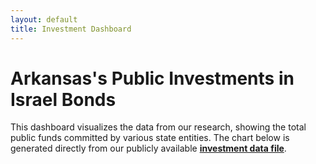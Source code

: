 ```yaml
---
layout: default
title: Investment Dashboard
---
```


# Arkansas's Public Investments in Israel Bonds

This dashboard visualizes the data from our research, showing the total public funds committed by various state entities. The chart below is generated directly from our publicly available **[investment data file](./investment-data/investments.csv)**.

<div class="chart-container">
  <canvas id="investmentChart"></canvas>
</div>

<script>
document.addEventListener("DOMContentLoaded", function() {
  const csvFile = '{{ "/investment-data/investments.csv" | relative_url }}';

  Papa.parse(csvFile, {
    download: true,
    header: true,
    complete: function(results) {
      const data = results.data;
      
      const investmentData = data.reduce((acc, row) => {
        // Use .trim() to remove any hidden whitespace from the data
        const entity = row.Entity ? row.Entity.trim() : '';
        const type = row.Transaction_Type ? row.Transaction_Type.trim() : '';
        const amount = parseFloat(row.Amount);

        // We only want to chart the peak holdings and authorizations
        if (entity && !isNaN(amount) && (type === 'Peak Holding' || type === 'Authorization')) {
            acc[entity] = amount;
        }
        return acc;
      }, {});

      const labels = Object.keys(investmentData);
      const values = Object.values(investmentData);

      const ctx = document.getElementById('investmentChart').getContext('2d');
      new Chart(ctx, {
        type: 'bar',
        data: {
          labels: labels,
          datasets: [{
            label: 'Total Investment/Authorization ($)',
            data: values,
            backgroundColor: 'rgba(217, 69, 69, 0.7)',
            borderColor: 'rgba(217, 69, 69, 1)',
            borderWidth: 1
          }]
        },
        options: {
          responsive: true,
          maintainAspectRatio: false,
          scales: {
            y: {
              beginAtZero: true,
              ticks: {
                callback: function(value) {
                  return '$' + new Intl.NumberFormat().format(value);
                }
              }
            }
          },
          plugins: {
            legend: {
              display: false
            },
            tooltip: {
              callbacks: {
                label: function(context) {
                  let label = context.dataset.label || '';
                  if (label) {
                    label += ': ';
                  }
                  if (context.parsed.y !== null) {
                    label += new Intl.NumberFormat('en-US', { style: 'currency', currency: 'USD' }).format(context.parsed.y);
                  }
                  return label;
                }
              }
            }
          }
        }
      });
    }
  });
});
</script>
